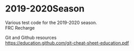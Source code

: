 # 2019-2020Season
Various test code for the 2019-2020 season.  
FRC Recharge

Git and Github resources   
https://education.github.com/git-cheat-sheet-education.pdf
